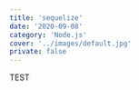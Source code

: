 ```yaml
---
title: 'sequelize'
date: '2020-09-08'
category: 'Node.js'
cover: '../images/default.jpg'
private: false
---
```


TEST
